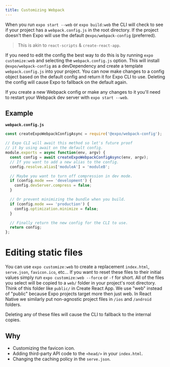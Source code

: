 ```yaml
---
title: Customizing Webpack
---
```


When you run `expo start --web` or `expo build:web` the CLI will check to see if your project has a `webpack.config.js` in the root directory. If the project doesn't then Expo will use the default `@expo/webpack-config` (preferred).

> This is akin to `react-scripts` & `create-react-app`.

If you need to edit the config the best way to do this is by running `expo customize:web` and selecting the `webpack.config.js` option.
This will install `@expo/webpack-config` as a devDependency and create a template `webpack.config.js` into your project.
You can now make changes to a config object based on the default config and return it for Expo CLI to use.
Deleting the config will cause Expo to fallback on the default again.

If you create a new Webpack config or make any changes to it you'll need to restart your Webpack dev server with `expo start --web`.

## Example

**`webpack.config.js`**

```ts
const createExpoWebpackConfigAsync = require('@expo/webpack-config');

// Expo CLI will await this method so let's future proof
// it by using await on the default config.
module.exports = async function(env, argv) {
  const config = await createExpoWebpackConfigAsync(env, argv);
  // If you want to add a new alias to the config.
  config.resolve.alias['moduleA'] = 'moduleB';

  // Maybe you want to turn off compression in dev mode.
  if (config.mode === 'development') {
    config.devServer.compress = false;
  }

  // Or prevent minimizing the bundle when you build.
  if (config.mode === 'production') {
    config.optimization.minimize = false;
  }

  // Finally return the new config for the CLI to use.
  return config;
};
```

# Editing static files

You can use `expo customize:web` to create a replacement `index.html`, `serve.json`, `favicon.ico`, etc...
If you want to reset these files to their initial values simply run `expo customize:web --force` or `-f` for short. All of the files you select will be copied to a `web/` folder in your project's root directory. Think of this folder like `public/` in Create React App. We use "web" instead of "public" because Expo projects target more then just web. In React Native we similarly put non-agnostic project files in `/ios` and `/android` folders.

Deleting any of these files will cause the CLI to fallback to the internal copies.

## Why

- Customizing the favicon icon.
- Adding third-party API code to the `<head/>` in your `index.html`.
- Changing the caching policy in the `serve.json`.
